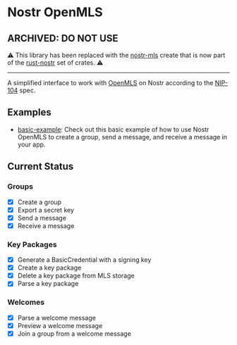 # Nostr OpenMLS

## ARCHIVED: DO NOT USE

⚠️ This library has been replaced with the [nostr-mls](https://github.com/rust-nostr/nostr/tree/master/crates/nostr-mls) create that is now part of the [rust-nostr](https://github.com/rust-nostr/nostr/tree/master) set of crates. ⚠️

---

A simplified interface to work with [OpenMLS](https://github.com/openmls/openmls) on Nostr according to the [NIP-104](https://github.com/nostr-protocol/nips/pull/1427) spec.

## Examples

- [basic-example](examples/basic-example): Check out this basic example of how to use Nostr OpenMLS to create a group, send a message, and receive a message in your app.

## Current Status

### Groups

- [x] Create a group
- [x] Export a secret key
- [x] Send a message
- [x] Receive a message

### Key Packages

- [x] Generate a BasicCredential with a signing key
- [x] Create a key package
- [x] Delete a key package from MLS storage
- [x] Parse a key package

### Welcomes

- [x] Parse a welcome message
- [x] Preview a welcome message
- [x] Join a group from a welcome message
